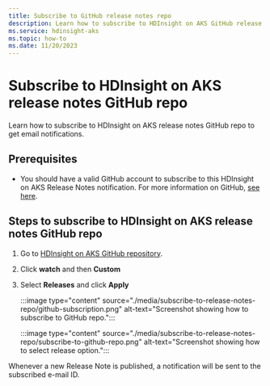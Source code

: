 ```yaml
---
title: Subscribe to GitHub release notes repo
description: Learn how to subscribe to HDInsight on AKS GitHub release notes repo
ms.service: hdinsight-aks
ms.topic: how-to
ms.date: 11/20/2023
---
```


# Subscribe to HDInsight on AKS release notes GitHub repo

Learn how to subscribe to HDInsight on AKS release notes GitHub repo to get email notifications.

## Prerequisites

* You should have a valid GitHub account to subscribe to this HDInsight on AKS Release Notes notification. For more information on GitHub, [see here](https://github.com).

## Steps to subscribe to HDInsight on AKS release notes GitHub repo

1. Go to [HDInsight on AKS GitHub repository](https://github.com/Azure/HDInsight-on-aks).
1. Click **watch** and then **Custom**
1. Select **Releases** and click **Apply**

   :::image type="content" source="./media/subscribe-to-release-notes-repo/github-subscription.png" alt-text="Screenshot showing how to subscribe to GitHub repo.":::

   :::image type="content" source="./media/subscribe-to-release-notes-repo/subscribe-to-github-repo.png" alt-text="Screenshot showing how to select release option.":::

Whenever a new Release Note is published, a notification will be sent to the subscribed e-mail ID.

